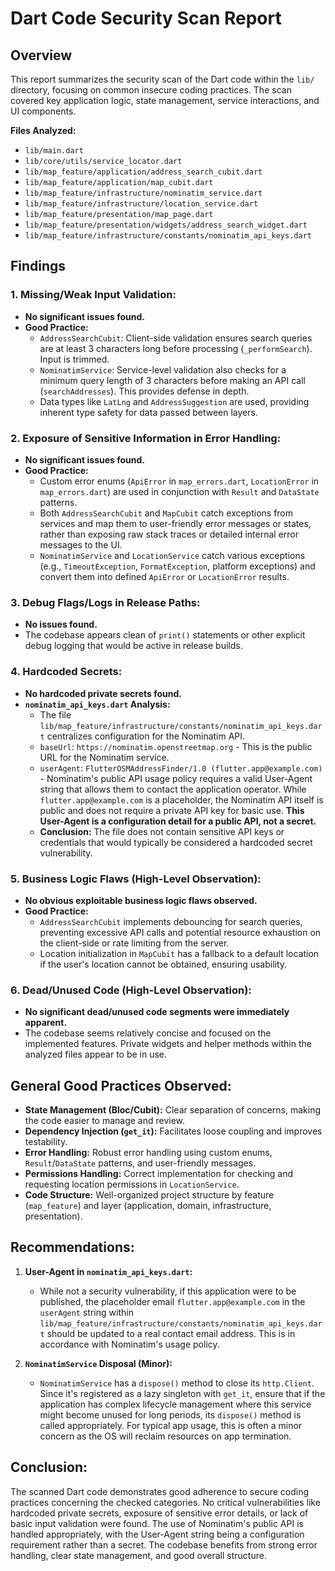 # Dart Code Security Scan Report

## Overview

This report summarizes the security scan of the Dart code within the `lib/` directory, focusing on common insecure coding practices. The scan covered key application logic, state management, service interactions, and UI components.

**Files Analyzed:**

*   `lib/main.dart`
*   `lib/core/utils/service_locator.dart`
*   `lib/map_feature/application/address_search_cubit.dart`
*   `lib/map_feature/application/map_cubit.dart`
*   `lib/map_feature/infrastructure/nominatim_service.dart`
*   `lib/map_feature/infrastructure/location_service.dart`
*   `lib/map_feature/presentation/map_page.dart`
*   `lib/map_feature/presentation/widgets/address_search_widget.dart`
*   `lib/map_feature/infrastructure/constants/nominatim_api_keys.dart`

## Findings

### 1. Missing/Weak Input Validation:

*   **No significant issues found.**
*   **Good Practice:**
    *   `AddressSearchCubit`: Client-side validation ensures search queries are at least 3 characters long before processing (`_performSearch`). Input is trimmed.
    *   `NominatimService`: Service-level validation also checks for a minimum query length of 3 characters before making an API call (`searchAddresses`). This provides defense in depth.
    *   Data types like `LatLng` and `AddressSuggestion` are used, providing inherent type safety for data passed between layers.

### 2. Exposure of Sensitive Information in Error Handling:

*   **No significant issues found.**
*   **Good Practice:**
    *   Custom error enums (`ApiError` in `map_errors.dart`, `LocationError` in `map_errors.dart`) are used in conjunction with `Result` and `DataState` patterns.
    *   Both `AddressSearchCubit` and `MapCubit` catch exceptions from services and map them to user-friendly error messages or states, rather than exposing raw stack traces or detailed internal error messages to the UI.
    *   `NominatimService` and `LocationService` catch various exceptions (e.g., `TimeoutException`, `FormatException`, platform exceptions) and convert them into defined `ApiError` or `LocationError` results.

### 3. Debug Flags/Logs in Release Paths:

*   **No issues found.**
*   The codebase appears clean of `print()` statements or other explicit debug logging that would be active in release builds.

### 4. Hardcoded Secrets:

*   **No hardcoded private secrets found.**
*   **`nominatim_api_keys.dart` Analysis:**
    *   The file `lib/map_feature/infrastructure/constants/nominatim_api_keys.dart` centralizes configuration for the Nominatim API.
    *   `baseUrl`: `https://nominatim.openstreetmap.org` - This is the public URL for the Nominatim service.
    *   `userAgent`: `FlutterOSMAddressFinder/1.0 (flutter.app@example.com)` - Nominatim's public API usage policy requires a valid User-Agent string that allows them to contact the application operator. While `flutter.app@example.com` is a placeholder, the Nominatim API itself is public and does not require a private API key for basic use. **This User-Agent is a configuration detail for a public API, not a secret.**
    *   **Conclusion:** The file does not contain sensitive API keys or credentials that would typically be considered a hardcoded secret vulnerability.

### 5. Business Logic Flaws (High-Level Observation):

*   **No obvious exploitable business logic flaws observed.**
*   **Good Practice:**
    *   `AddressSearchCubit` implements debouncing for search queries, preventing excessive API calls and potential resource exhaustion on the client-side or rate limiting from the server.
    *   Location initialization in `MapCubit` has a fallback to a default location if the user's location cannot be obtained, ensuring usability.

### 6. Dead/Unused Code (High-Level Observation):

*   **No significant dead/unused code segments were immediately apparent.**
*   The codebase seems relatively concise and focused on the implemented features. Private widgets and helper methods within the analyzed files appear to be in use.

## General Good Practices Observed:

*   **State Management (Bloc/Cubit):** Clear separation of concerns, making the code easier to manage and review.
*   **Dependency Injection (`get_it`):** Facilitates loose coupling and improves testability.
*   **Error Handling:** Robust error handling using custom enums, `Result`/`DataState` patterns, and user-friendly messages.
*   **Permissions Handling:** Correct implementation for checking and requesting location permissions in `LocationService`.
*   **Code Structure:** Well-organized project structure by feature (`map_feature`) and layer (application, domain, infrastructure, presentation).

## Recommendations:

1.  **User-Agent in `nominatim_api_keys.dart`:**
    *   While not a security vulnerability, if this application were to be published, the placeholder email `flutter.app@example.com` in the `userAgent` string within `lib/map_feature/infrastructure/constants/nominatim_api_keys.dart` should be updated to a real contact email address. This is in accordance with Nominatim's usage policy.

2.  **`NominatimService` Disposal (Minor):**
    *   `NominatimService` has a `dispose()` method to close its `http.Client`. Since it's registered as a lazy singleton with `get_it`, ensure that if the application has complex lifecycle management where this service might become unused for long periods, its `dispose()` method is called appropriately. For typical app usage, this is often a minor concern as the OS will reclaim resources on app termination.

## Conclusion:

The scanned Dart code demonstrates good adherence to secure coding practices concerning the checked categories. No critical vulnerabilities like hardcoded private secrets, exposure of sensitive error details, or lack of basic input validation were found. The use of Nominatim's public API is handled appropriately, with the User-Agent string being a configuration requirement rather than a secret. The codebase benefits from strong error handling, clear state management, and good overall structure.
